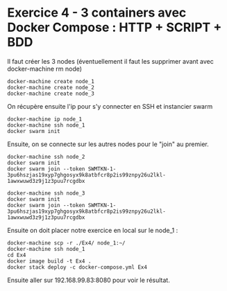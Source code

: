 # Exercice 4 - 3 containers avec Docker Compose : HTTP + SCRIPT + BDD

Il faut créer les 3 nodes (éventuellement il faut les supprimer avant avec docker-machine rm node)
```
docker-machine create node_1
docker-machine create node_2
docker-machine create node_3
```


On récupère ensuite l'ip pour s'y connecter en SSH et instancier swarm
```
docker-machine ip node_1
docker-machine ssh node_1
docker swarm init 
```

Ensuite, on se connecte sur les autres nodes pour le "join" au premier.
```
docker-machine ssh node_2
docker swarm init 
docker swarm join --token SWMTKN-1-3pu6hszjas19xyp7ghgosyx9k8atbfcr8p2is99znpy26u2lkl-1awxwuwd3z9j1z3puu7rcgdbx

docker-machine ssh node_3
docker swarm init 
docker swarm join --token SWMTKN-1-3pu6hszjas19xyp7ghgosyx9k8atbfcr8p2is99znpy26u2lkl-1awxwuwd3z9j1z3puu7rcgdbx
```

Ensuite on doit placer notre exercice en local sur le node_1 :
```
docker-machine scp -r ./Ex4/ node_1:~/
docker-machine ssh node_1
cd Ex4
docker image build -t Ex4 .
docker stack deploy -c docker-compose.yml Ex4
```

Ensuite aller sur 192.168.99.83:8080 pour voir le résultat.